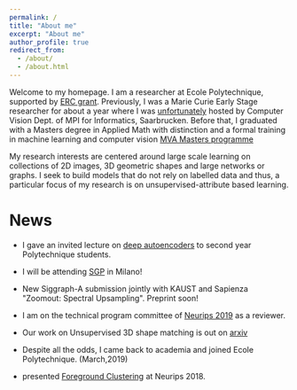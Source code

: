 ```yaml
---
permalink: /
title: "About me"
excerpt: "About me"
author_profile: true
redirect_from: 
  - /about/
  - /about.html
---
```


Welcome to my homepage. I am a researcher at Ecole Polytechnique, supported by [ERC grant](https://cordis.europa.eu/project/rcn/212108/factsheet/en). Previously, I was a Marie Curie Early Stage researcher for about a year where I was [unfortunately](https://link.springer.com/article/10.1007/s11948-009-9119-4) hosted by Computer Vision Dept. of MPI for Informatics, Saarbrucken. Before that, I graduated with a Masters degree in Applied Math with distinction and a formal training in machine learning and computer vision [MVA Masters programme](http://math.ens-paris-saclay.fr/version-francaise/formations/master-mva/contenus-/master-mva-cours-2015-2016-161721.kjsp?RH=1242415112528)

My research interests are centered around large scale learning on collections of 2D images, 3D geometric shapes and large networks or graphs. I seek to build models that do not rely on labelled data and thus, a particular focus of my research is on unsupervised-attribute based learning. 

News
======
* I gave an invited lecture on [deep autoencoders](https://drive.google.com/open?id=1QfdtIAxTcKoLvpr_qbaRvqV9MrH9F51i) to second year Polytechnique students.

* I will be attending [SGP](https://sgp2019.di.unimi.it/index.html) in Milano!

* New Siggraph-A submission jointly with KAUST and Sapienza "Zoomout: Spectral Upsampling". Preprint soon!

* I am on the technical program committee of [Neurips 2019](https://nips.cc/Conferences/2019/) as a reviewer.

* Our work on Unsupervised 3D shape matching is out on [arxiv](https://arxiv.org/pdf/1812.03794.pdf) 

* Despite all the odds, I came back to academia and joined Ecole Polytechnique. (March,2019)

* presented [Foreground Clustering](https://nips.cc/Conferences/2018/Schedule?showEvent=11183) at Neurips 2018.

